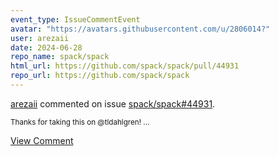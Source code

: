 ```yaml
---
event_type: IssueCommentEvent
avatar: "https://avatars.githubusercontent.com/u/2806014?"
user: arezaii
date: 2024-06-28
repo_name: spack/spack
html_url: https://github.com/spack/spack/pull/44931
repo_url: https://github.com/spack/spack
---
```


<a href='https://github.com/arezaii' target='_blank'>arezaii</a> commented on issue <a href='https://github.com/spack/spack/pull/44931' target='_blank'>spack/spack#44931</a>.

<small>Thanks for taking this on @tldahlgren! ...</small>

<a href='https://github.com/spack/spack/pull/44931' target='_blank'>View Comment</a>